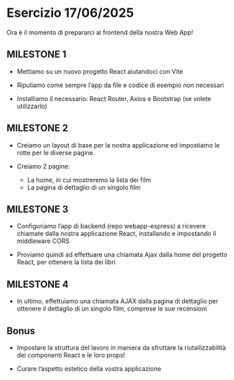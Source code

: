 # Esercizio 17/06/2025

Ora è il momento di prepararci al frontend della nostra Web App!

## MILESTONE 1

- Mettiamo su un nuovo progetto React aiutandoci con Vite

- Ripuliamo come sempre l’app da file e codice di esempio non necessari

- Installiamo il necessario: React Router, Axios e Bootstrap (se volete utilizzarlo)

## MILESTONE 2

- Creiamo un layout di base per la nostra applicazione ed impostiamo le rotte per le diverse pagine.

- Creiamo 2 pagine:

  - La home, in cui mostreremo la lista dei film
  - La pagina di dettaglio di un singolo film

## MILESTONE 3

- Configuriamo l’app di backend (repo webapp-express) a ricevere chiamate dalla nostra applicazione React, installando e impostando il middleware CORS

- Proviamo quindi ad effettuare una chiamata Ajax dalla home del progetto React, per ottenere la lista dei libri

## MILESTONE 4

- In ultimo, effettuiamo una chiamata AJAX dalla pagina di dettaglio per ottenere il dettaglio di un singolo film, comprese le sue recensioni

## Bonus

- Impostare la struttura del lavoro in maniera da sfruttare la riutailizzabilità dei componenti React e le loro props!

- Curare l’aspetto estetico della vostra applicazione
